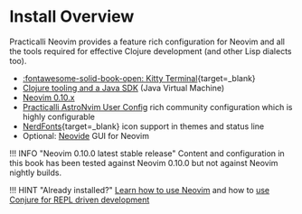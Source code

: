 # Install Overview

Practicalli Neovim provides a feature rich configuration for Neovim and all the tools required for effective Clojure development (and other Lisp dialects too).

- [:fontawesome-solid-book-open: Kitty Terminal](https://practical.li/engineering-playbook/command-line/kitty-terminal/){target=_blank}
- [Clojure tooling and a Java SDK](clojure.md) (Java Virtual Machine)
- [Neovim 0.10.x](neovim.md)
- [Practicalli AstroNvim User Config](configuration/astronvim.md) rich community configuration which is highly configurable
- [NerdFonts](https://www.nerdfonts.com/){target=_blank} icon support in themes and status line
- Optional: [Neovide](neovide.md) GUI for Neovim

!!! INFO "Neovim 0.10.0 latest stable release"
    Content and configuration in this book has been tested against Neovim 0.10.0 but not against Neovim nightly builds.

!!! HINT "Already installed?"
    [Learn how to use Neovim](../neovim-basics/) and how to [use Conjure for REPL driven development](../repl-driven-development/conjure.md)

